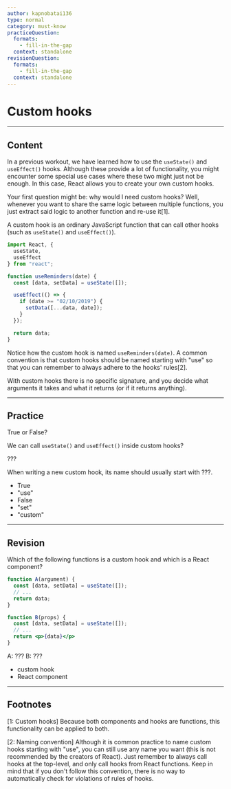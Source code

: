 ```yaml
---
author: kapnobatai136
type: normal
category: must-know
practiceQuestion:
  formats:
    - fill-in-the-gap
  context: standalone
revisionQuestion:
  formats:
    - fill-in-the-gap
  context: standalone
---
```


# Custom hooks


---

## Content

In a previous workout, we have learned how to use the `useState()` and `useEffect()` hooks. Although these provide a lot of functionality, you might encounter some special use cases where these two might just not be enough. In this case, React allows you to create your own custom hooks.

Your first question might be: why would I need custom hooks? Well, whenever you want to share the same logic between multiple functions, you just extract said logic to another function and re-use it[1].

A custom hook is an ordinary JavaScript function that can call other hooks (such as `useState()` and `useEffect()`).

```js
import React, {
  useState,
  useEffect
} from "react";

function useReminders(date) {
  const [data, setData] = useState([]);

  useEffect(() => {
    if (date >= "02/10/2019") {
      setData([...data, date]);
    }
  });

  return data;
}
```

Notice how the custom hook is named `useReminders(date)`. A common convention is that custom hooks should be named starting with "use" so that you can remember to always adhere to the hooks' rules[2].

With custom hooks there is no specific signature, and you decide what arguments it takes and what it returns (or if it returns anything).


---

## Practice

True or False?

We can call `useState()` and `useEffect()` inside custom hooks?

???

When writing a new custom hook, its name should usually start with ???.

- True
- "use"
- False
- "set"
- "custom"


---

## Revision

Which of the following functions is a custom hook and which is a React component?

```jsx
function A(argument) {
  const [data, setData] = useState([]);
  // ...
  return data;
}

function B(props) {
  const [data, setData] = useState([]);
  // ...
  return <p>{data}</p>
}
```

A: ???
B: ???

- custom hook
- React component


---

## Footnotes

[1: Custom hooks]
Because both components and hooks are functions, this functionality can be applied to both.

[2: Naming convention]
Although it is common practice to name custom hooks starting with "use", you can still use any name you want (this is not recommended by the creators of React). Just remember to always call hooks at the top-level, and only call hooks from React functions. Keep in mind that if you don't follow this convention, there is no way to automatically check for violations of rules of hooks.
